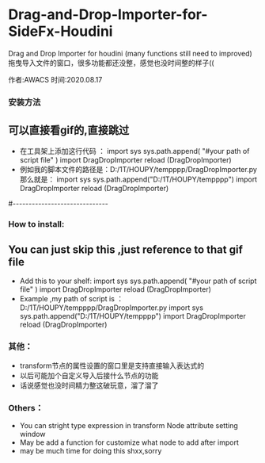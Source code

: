 # Drag-and-Drop-Importer-for-SideFx-Houdini
Drag and Drop Importer for houdini (many functions still need to improved)拖曳导入文件的窗口，很多功能都还没整，感觉也没时间整的样子((

作者:AWACS 时间:2020.08.17

### 安装方法 
## 可以直接看gif的,直接跳过
- 在工具架上添加这行代码 ：
import sys
sys.path.append( "#your path of script file" )
import DragDropImporter
reload (DragDropImporter)
- 例如我的脚本文件的路径是：D:/1T/HOUPY/tempppp/DragDropImporter.py
那么就是：
import sys
sys.path.append("D:/1T/HOUPY/tempppp")
import DragDropImporter
reload (DragDropImporter)

#------------------------------

### How to install:
## You can just skip this ,just reference to that gif file
- Add this to your shelf:
import sys
sys.path.append( "#your path of script file" )
import DragDropImporter
reload (DragDropImporter)
- Example ,my path of script is ：D:/1T/HOUPY/tempppp/DragDropImporter.py
import sys
sys.path.append("D:/1T/HOUPY/tempppp")
import DragDropImporter
reload (DragDropImporter)

### 其他：
- transform节点的属性设置的窗口里是支持直接输入表达式的
- 以后可能加个自定义导入后接什么节点的功能
- 话说感觉也没时间精力整这破玩意，溜了溜了

### Others：
- You can stright type expression in transform Node attribute setting window 
- May be add a function for customize what node to add after import
- may be much time for doing this shxx,sorry
